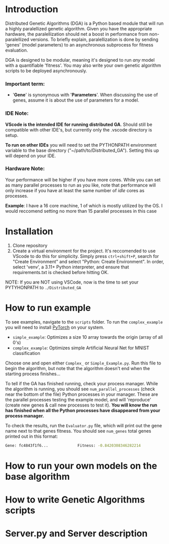 # Introduction
Distributed Genetic Algorithms (DGA) is a Python based module that will run a highly paralellized genetic algorithm. Given you have the appropriate hardware, the paralellization should net a boost in performance from non-paralellized versions. To briefly explain, paralellization is done by sending 'genes' (model parameters) to an asynchronous subprocess for fitness evaluation.

DGA is designed to be modular, meaning it's designed to run *any* model with a quantifiable 'fitness'. You may also write your own genetic algorithm scripts to be deployed asynchronously.

### Important term:
* '**Gene**' is synonymous with '**Parameters**'. When discussing the use of genes, assume it is about the use of parameters for a model.

### IDE Note:
**VScode is the intended IDE for running distributed GA**. Should still be compatible with other IDE's, but currently only the .vscode directory is setup.

**To run on other IDEs** you will need to set the PYTHONPATH environment variable to the base directory ("~/path/to/Distributed_GA"). Setting this up will depend on your IDE.

### Hardware Note:
Your performance will be higher if you have more cores. While you can set as many parallel processes to run as you like, note that performance will only increase if you have at least the same number of *idle* cores as processes.

**Example**: I have a 16 core machine, 1 of which is mostly utilized by the OS. I would reccomend setting no more than 15 parallel processes in this case

# Installation
1. Clone repository
2. Create a virtual environment for the project. It's reccomended to use VScode to do this for simplicity. Simply press ```ctrl+shift+P```, search for "Create Environment" and select "Python: Create Environment". In order, select 'venv', a 3.11+ Python interpreter, and ensure that requirements.txt is checked before hitting OK. 

NOTE: If you are NOT using VSCode, now is the time to set your PYTYHONPATH to ```./Distributed_GA```

# How to run example
To see examples, navigate to the ```scripts``` folder. To run the ```complex_example``` you will need to install [PyTorch](https://pytorch.org/) on your system. 
- ```simple_example```: Optimizes a size 10 array towards the origin (array of all 0's)
- ```complex_example```: Optimizes simple Artificial Neural Net for MNIST classification 

Choose one and open either ```Complex_``` or ```Simple_Example.py```. Run this file to begin the algorithm, but note that the algorithm doesn't end when the starting process finishes... 

To tell if the GA has finished running, check your process manager. While the algorithm is running, you should see ```num_parallel_processes``` (check near the bottom of the file) Python processes in your manager. These are the parallel processes testing the example model, and will 'reproduce' (create new genes & call new processes to test it). **You will know the run has finished when all the Python processes have disappeared from your process manager.**

To check the results, run the ```Evaluator.py``` file, which will print out the gene name next to that genes fitness. You should see ```num_genes``` total genes printed out in this format:

```bash
Gene: fc4843f1f6...             Fitness: -0.8420308346282214
```

# How to run your own models on the base algorithm

# How to write Genetic Algorithms scripts

# Server.py and Server description
